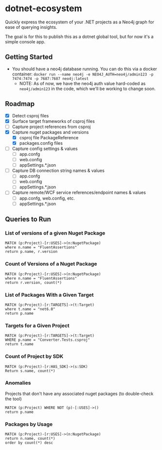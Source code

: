 # dotnet-ecosystem

Quickly express the ecosystem of your .NET projects as a Neo4j graph for ease of querying insights.

The goal is for this to publish this as a dotnet global tool, but for now it's a simple console app.

## Getting Started

* You should have a neo4j database running. You can do this via a docker container: `docker run --name neo4j -e NEO4J_AUTH=neo4j/admin123 -p 7474:7474 -p 7687:7687 neo4j:latest`
  * NOTE: As of now, we have the neo4j auth value hard-coded as `neo4j/admin123` in the code, which we'll be working to change soon.

## Roadmap

* [X] Detect csproj files
* [X] Surface target frameworks of csproj files
* [ ] Capture project references from csproj
* [X] Capture nuget packages and versions
  * [X] csproj file PackageReference
  * [X] packages.config files
* [ ] Capture config settings & values
  * [ ] app.confg
  * [ ] web.config
  * [ ] appSettings.*.json
* [ ] Capture DB connection string names & values
  * [ ] app.confg
  * [ ] web.config
  * [ ] appSettings.*.json
* [ ] Capture remote/WCF service references/endpoint names & values
  * [ ] app.confg, web.config, etc.
  * [ ] appSettings.*.json

## Queries to Run

### List of versions of a given Nuget Package 

```cypher
MATCH (p:Project)-[r:USES]->(n:NugetPackage)
where n.name = "FluentAssertions"
return p.name, r.version
```

### Count of Versions of a Nuget Package

```cypher
MATCH (p:Project)-[r:USES]->(n:NugetPackage)
where n.name = "FluentAssertions"
return r.version, count(*)
```

### List of Packages With a Given Target

```cypher
MATCH (p:Project)-[r:TARGETS]->(t:Target)
where t.name = "net6.0"
return p.name
```

### Targets for a Given Project

```cypher
MATCH (p:Project)-[r:TARGETS]->(t:Target)
WHERE p.name = "Converter.Tests.csproj"
return t.name
```

### Count of Project by SDK

```cypher
MATCH (p:Project)-[r:HAS_SDK]->(s:SDK)
Return s.name, count(*)
```

### Anomalies

Projects that don't have any associated nuget packages (to double-check the tool)

```cypher
MATCH (p:Project) WHERE NOT (p)-[:USES]->()
return p.name
```

### Packages by Usage
```cypher
MATCH (p:Project)-[r:USES]->(n:NugetPackage)
return n.name, count(*)
order by count(*) desc
```
